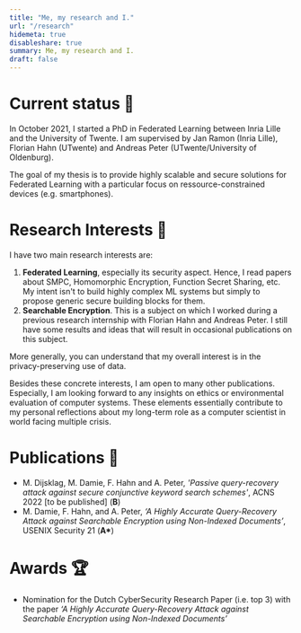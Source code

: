 ```yaml
---
title: "Me, my research and I."
url: "/research"
hidemeta: true
disableshare: true
summary: Me, my research and I.
draft: false
---
```


# Current status 🏫

In October 2021, I started a PhD in Federated Learning between Inria Lille and the University of Twente. I am supervised by Jan Ramon (Inria Lille), Florian Hahn (UTwente) and Andreas Peter (UTwente/University of Oldenburg).

The goal of my thesis is to provide highly scalable and secure solutions for Federated Learning with a particular focus on ressource-constrained devices (e.g. smartphones).

# Research Interests 🔎

I have two main research interests are:

1. **Federated Learning**, especially its security aspect. Hence, I read papers about SMPC, Homomorphic Encryption, Function Secret Sharing, etc. My intent isn't to build highly complex ML systems but simply to propose generic secure building blocks for them.
2. **Searchable Encryption**. This is a subject on which I worked during a previous research internship with Florian Hahn and Andreas Peter. I still have some results and ideas that will result in occasional publications on this subject.

More generally, you can understand that my overall interest is in the privacy-preserving use of data.

Besides these concrete interests, I am open to many other publications. Especially, I am looking forward to any insights on ethics or environmental evaluation of computer systems. These elements essentially contribute to my personal reflections about my long-term role as a computer scientist in world facing multiple crisis.

# Publications 📝

- M. Dijsklag, M. Damie, F. Hahn and A. Peter, *'Passive query-recovery attack against secure conjunctive keyword search schemes'*, ACNS 2022 [to be published] (**B**)
- M. Damie, F. Hahn, and A. Peter, *‘A Highly Accurate Query-Recovery Attack against Searchable Encryption using Non-Indexed Documents’*, USENIX Security 21 (**A\***)

# Awards 🏆

- Nomination for the Dutch CyberSecurity Research Paper (i.e. top 3) with the paper *‘A Highly Accurate Query-Recovery Attack against Searchable Encryption using Non-Indexed Documents’*

